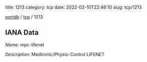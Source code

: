title: 1213
category: tcp
date: 2022-02-10T22:46:10
slug: tcp/1213

[portdb](/) / [tcp](/category/tcp.html) / 1213


## IANA Data

_Name:_ mpc-lifenet

_Description:_ Medtronic/Physio-Control LIFENET

